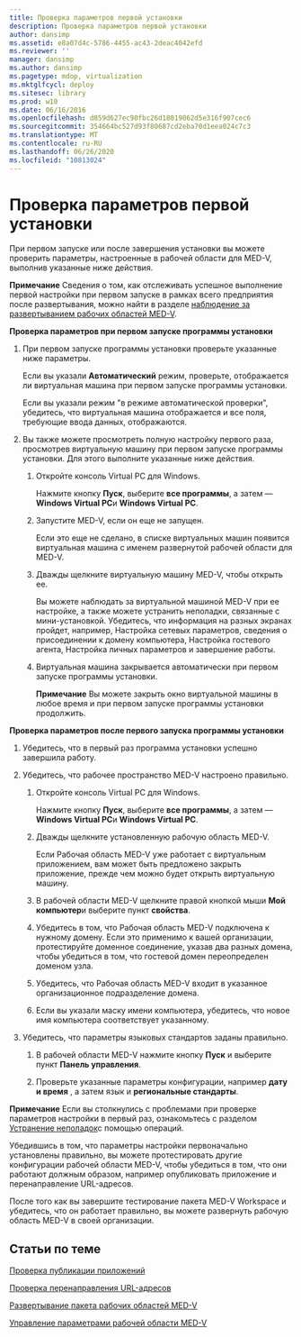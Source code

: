 ```yaml
---
title: Проверка параметров первой установки
description: Проверка параметров первой установки
author: dansimp
ms.assetid: e8a07d4c-5786-4455-ac43-2deac4042efd
ms.reviewer: ''
manager: dansimp
ms.author: dansimp
ms.pagetype: mdop, virtualization
ms.mktglfcycl: deploy
ms.sitesec: library
ms.prod: w10
ms.date: 06/16/2016
ms.openlocfilehash: d859d627ec90fbc26d18019062d5e316f907cec6
ms.sourcegitcommit: 354664bc527d93f80687cd2eba70d1eea024c7c3
ms.translationtype: MT
ms.contentlocale: ru-RU
ms.lasthandoff: 06/26/2020
ms.locfileid: "10813024"
---
```

# Проверка параметров первой установки


При первом запуске или после завершения установки вы можете проверить параметры, настроенные в рабочей области для MED-V, выполнив указанные ниже действия.

**Примечание**  Сведения о том, как отслеживать успешное выполнение первой настройки при первом запуске в рамках всего предприятия после развертывания, можно найти в разделе [наблюдение за развертыванием рабочих областей MED-V](monitoring-med-v-workspace-deployments.md).

 

**Проверка параметров при первом запуске программы установки**

1.  При первом запуске программы установки проверьте указанные ниже параметры.

    Если вы указали **Автоматический** режим, проверьте, отображается ли виртуальная машина при первом запуске программы установки.

    Если вы указали режим "в режиме автоматической проверки", убедитесь, что виртуальная машина отображается и все поля, требующие ввода данных, отображаются.

2.  Вы также можете просмотреть полную настройку первого раза, просмотрев виртуальную машину при первом запуске программы установки. Для этого выполните указанные ниже действия.

    1.  Откройте консоль Virtual PC для Windows.

        Нажмите кнопку **Пуск**, выберите **все программы**, а затем — **Windows Virtual PC**и **Windows Virtual PC**.

    2.  Запустите MED-V, если он еще не запущен.

        Если это еще не сделано, в списке виртуальных машин появится виртуальная машина с именем развернутой рабочей области для MED-V.

    3.  Дважды щелкните виртуальную машину MED-V, чтобы открыть ее.

        Вы можете наблюдать за виртуальной машиной MED-V при ее настройке, а также можете устранить неполадки, связанные с мини-установкой. Убедитесь, что информация на разных экранах пройдет, например, Настройка сетевых параметров, сведения о присоединении к домену компьютера, Настройка гостевого агента, Настройка личных параметров и завершение работы.

    4.  Виртуальная машина закрывается автоматически при первом запуске программы установки.

        **Примечание**  Вы можете закрыть окно виртуальной машины в любое время и при первом запуске программы установки продолжить.

         

**Проверка параметров после первого запуска программы установки**

1.  Убедитесь, что в первый раз программа установки успешно завершила работу.

2.  Убедитесь, что рабочее пространство MED-V настроено правильно.

    1.  Откройте консоль Virtual PC для Windows.

        Нажмите кнопку **Пуск**, выберите **все программы**, а затем — **Windows Virtual PC**и **Windows Virtual PC**.

    2.  Дважды щелкните установленную рабочую область MED-V.

        Если Рабочая область MED-V уже работает с виртуальным приложением, вам может быть предложено закрыть приложение, прежде чем можно будет открыть виртуальную машину.

    3.  В рабочей области MED-V щелкните правой кнопкой мыши **Мой компьютер**и выберите пункт **свойства**.

    4.  Убедитесь в том, что Рабочая область MED-V подключена к нужному домену. Если это применимо к вашей организации, протестируйте доменное соединение, указав два разных домена, чтобы убедиться в том, что гостевой домен переопределен доменом узла.

    5.  Убедитесь, что Рабочая область MED-V входит в указанное организационное подразделение домена.

    6.  Если вы указали маску имени компьютера, убедитесь, что новое имя компьютера соответствует указанному.

3.  Убедитесь, что параметры языковых стандартов заданы правильно.

    1.  В рабочей области MED-V нажмите кнопку **Пуск** и выберите пункт **Панель управления**.

    2.  Проверьте указанные параметры конфигурации, например **дату и время** , а затем язык и **региональные стандарты**.

**Примечание**  Если вы столкнулись с проблемами при проверке параметров настройки в первый раз, ознакомьтесь с разделом [Устранение неполадок](operations-troubleshooting-medv2.md)с помощью операций.

 

Убедившись в том, что параметры настройки первоначально установлены правильно, вы можете протестировать другие конфигурации рабочей области MED-V, чтобы убедиться в том, что они работают должным образом, например опубликовать приложение и перенаправление URL-адресов.

После того как вы завершите тестирование пакета MED-V Workspace и убедитесь, что он работает правильно, вы можете развернуть рабочую область MED-V в своей организации.

## Статьи по теме


[Проверка публикации приложений](how-to-test-application-publishing.md)

[Проверка перенаправления URL-адресов](how-to-test-url-redirection.md)

[Развертывание пакета рабочих областей MED-V](deploying-the-med-v-workspace-package.md)

[Управление параметрами рабочей области MED-V](manage-med-v-workspace-settings.md)

 

 





